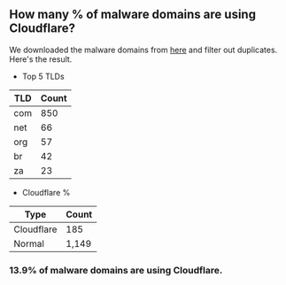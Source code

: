 ## How many % of malware domains are using Cloudflare?


We downloaded the malware domains from [here](https://urlhaus.abuse.ch) and filter out duplicates.
Here's the result.


[//]: # (start replacement)


- Top 5 TLDs

| TLD | Count |
| --- | --- |
| com | 850 |
| net | 66 |
| org | 57 |
| br | 42 |
| za | 23 |


- Cloudflare %

| Type | Count |
| --- | --- |
| Cloudflare | 185 |
| Normal | 1,149 |


### 13.9% of malware domains are using Cloudflare.